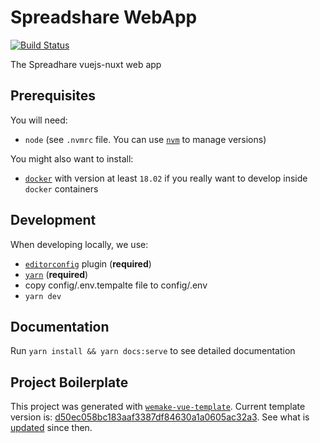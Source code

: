 # Spreadshare WebApp

[![Build Status](https://circleci.com/bb/spreadshare/webapp.svg?style=shield&circle-token=c0dc0ba2d8c917a32fda7c6a988b8afb2a8599cf)](https://circleci.com/bb/spreadshare/webapp)

The Spreadhare vuejs-nuxt web app

## Prerequisites

You will need:

- `node` (see `.nvmrc` file. You can
  use [`nvm`](https://github.com/creationix/nvm) to manage versions)

You might also want to install:

- [`docker`](https://www.docker.com/community-edition) with version
  at least `18.02` if you really want to develop inside `docker` containers

## Development

When developing locally, we use:

- [`editorconfig`](http://editorconfig.org/) plugin (**required**)
- [`yarn`](https://yarnpkg.com) (**required**)
- copy config/.env.tempalte file to config/.env
- `yarn dev`

## Documentation

Run `yarn install && yarn docs:serve` to see detailed documentation

## Project Boilerplate

This project was generated with [`wemake-vue-template`](https://github.com/wemake-services/wemake-vue-template).
Current template version is: [d50ec058bc183aaf3387df84630a1a0605ac32a3](https://github.com/wemake-services/wemake-vue-template/tree/d50ec058bc183aaf3387df84630a1a0605ac32a3).
See what is [updated](https://github.com/wemake-services/wemake-vue-template/compare/d50ec058bc183aaf3387df84630a1a0605ac32a3...master)
since then.
